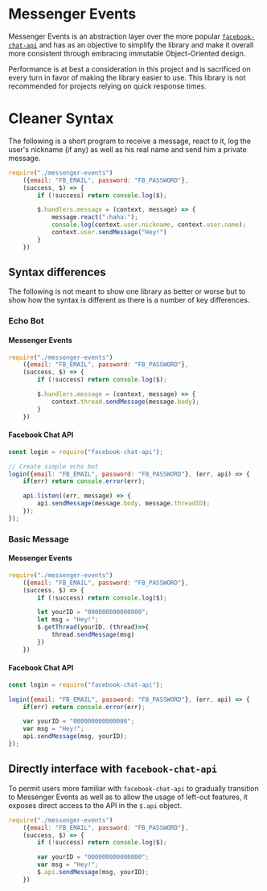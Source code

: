 # Messenger Events

Messenger Events is an abstraction layer over the more popular [`facebook-chat-api`](https://github.com/Schmavery/facebook-chat-api/) and has as an objective to simplify the library and make it overall more consistent through embracing immutable Object-Oriented design.

Performance is at best a consideration in this project and is sacrificed on every turn in favor of making the library easier to use. This library is not recommended for projects relying on quick response times.

# Cleaner Syntax  
The following is a short program to receive a message, react to it, log the user's nickname (if any) as well as his real name and send him a private message.

```js
require("./messenger-events")
    ({email: "FB_EMAIL", password: "FB_PASSWORD"},
    (success, $) => {
        if (!success) return console.log($);

        $.handlers.message = (context, message) => {
            message.react(":haha:");
            console.log(context.user.nickname, context.user.name);
            context.user.sendMessage("Hey!")
        }
    })
```

## Syntax differences  
The following is not meant to show one library as better or worse but to show how the syntax is different as there is a number of key differences.

### Echo Bot
#### Messenger Events

```js
require("./messenger-events")
    ({email: "FB_EMAIL", password: "FB_PASSWORD"},
    (success, $) => {
        if (!success) return console.log($);

        $.handlers.message = (context, message) => {
            context.thread.sendMessage(message.body);
        }
    })
```

#### Facebook Chat API
```js
const login = require("facebook-chat-api");

// Create simple echo bot
login({email: "FB_EMAIL", password: "FB_PASSWORD"}, (err, api) => {
    if(err) return console.error(err);

    api.listen((err, message) => {
        api.sendMessage(message.body, message.threadID);
    });
});
```

### Basic Message
#### Messenger Events

```js
require("./messenger-events")
    ({email: "FB_EMAIL", password: "FB_PASSWORD"},
    (success, $) => {
        if (!success) return console.log($);

        let yourID = "000000000000000";
        let msg = "Hey!";
        $.getThread(yourID, (thread)=>{
            thread.sendMessage(msg)
        })
    })
```

#### Facebook Chat API
```js
const login = require("facebook-chat-api");

login({email: "FB_EMAIL", password: "FB_PASSWORD"}, (err, api) => {
    if(err) return console.error(err);

    var yourID = "000000000000000";
    var msg = "Hey!";
    api.sendMessage(msg, yourID);
});
```

## Directly interface with `facebook-chat-api`

To permit users more familiar with `facebook-chat-api` to gradually transition to Messenger Events as well as to allow the usage of left-out features, it exposes direct access to the API in the `$.api` object.

```js
require("./messenger-events")
    ({email: "FB_EMAIL", password: "FB_PASSWORD"},
    (success, $) => {
        if (!success) return console.log($);

        var yourID = "000000000000000";
        var msg = "Hey!";
        $.api.sendMessage(msg, yourID);
    })
```